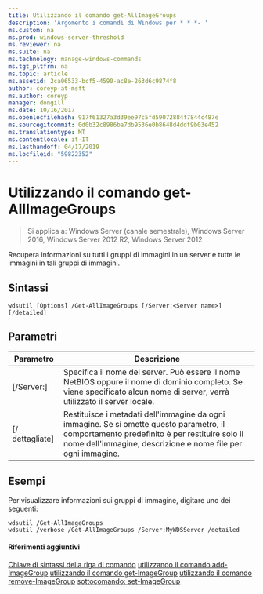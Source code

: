 ```yaml
---
title: Utilizzando il comando get-AllImageGroups
description: 'Argomento i comandi di Windows per * * *- '
ms.custom: na
ms.prod: windows-server-threshold
ms.reviewer: na
ms.suite: na
ms.technology: manage-windows-commands
ms.tgt_pltfrm: na
ms.topic: article
ms.assetid: 2ca06533-bcf5-4590-ac8e-263d6c9874f8
author: coreyp-at-msft
ms.author: coreyp
manager: dongill
ms.date: 10/16/2017
ms.openlocfilehash: 917f61327a3d39ee97c5fd59072884f7844c487e
ms.sourcegitcommit: 0d0b32c8986ba7db9536e0b8648d4ddf9b03e452
ms.translationtype: MT
ms.contentlocale: it-IT
ms.lasthandoff: 04/17/2019
ms.locfileid: "59822352"
---
```

# <a name="using-the-get-allimagegroups-command"></a>Utilizzando il comando get-AllImageGroups

>Si applica a: Windows Server (canale semestrale), Windows Server 2016, Windows Server 2012 R2, Windows Server 2012

Recupera informazioni su tutti i gruppi di immagini in un server e tutte le immagini in tali gruppi di immagini.
## <a name="syntax"></a>Sintassi
```
wdsutil [Options] /Get-AllImageGroups [/Server:<Server name>] [/detailed]
```
## <a name="parameters"></a>Parametri
|Parametro|Descrizione|
|-------|--------|
|[/Server:<Server name>]|Specifica il nome del server. Può essere il nome NetBIOS oppure il nome di dominio completo. Se viene specificato alcun nome di server, verrà utilizzato il server locale.|
|[/ dettagliate]|Restituisce i metadati dell'immagine da ogni immagine. Se si omette questo parametro, il comportamento predefinito è per restituire solo il nome dell'immagine, descrizione e nome file per ogni immagine.|
## <a name="BKMK_examples"></a>Esempi
Per visualizzare informazioni sui gruppi di immagine, digitare uno dei seguenti:
```
wdsutil /Get-AllImageGroups
wdsutil /verbose /Get-AllImageGroups /Server:MyWDSServer /detailed
```
#### <a name="additional-references"></a>Riferimenti aggiuntivi
[Chiave di sintassi della riga di comando](command-line-syntax-key.md)
[utilizzando il comando add-ImageGroup](using-the-add-imagegroup-command.md)
[utilizzando il comando get-ImageGroup](using-the-get-imagegroup-command.md)
[utilizzando il comando remove-ImageGroup](using-the-remove-imagegroup-command.md)
[sottocomando: set-ImageGroup](subcommand-set-imagegroup.md)
